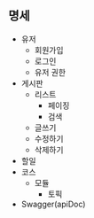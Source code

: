 ## 명세
* 유저
    * 회원가입
    * 로그인
    * 유저 권한
* 게시판
    * 리스트
        * 페이징
        * 검색
    * 글쓰기
    * 수정하기
    * 삭제하기
* 할일
* 코스
    * 모듈
        * 토픽
* Swagger(apiDoc)
